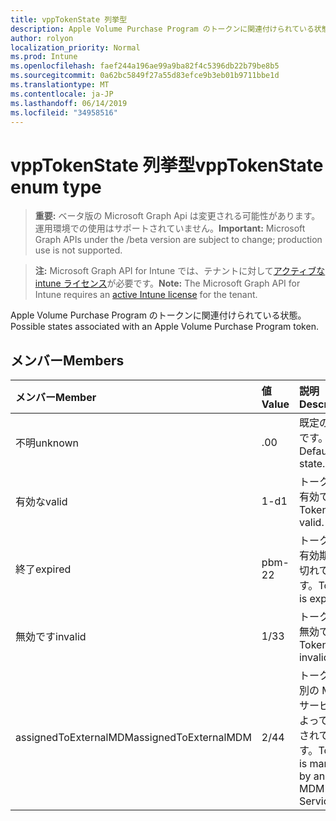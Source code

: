 ```yaml
---
title: vppTokenState 列挙型
description: Apple Volume Purchase Program のトークンに関連付けられている状態。
author: rolyon
localization_priority: Normal
ms.prod: Intune
ms.openlocfilehash: faef244a196ae99a9ba82f4c5396db22b79be8b5
ms.sourcegitcommit: 0a62bc5849f27a55d83efce9b3eb01b9711bbe1d
ms.translationtype: MT
ms.contentlocale: ja-JP
ms.lasthandoff: 06/14/2019
ms.locfileid: "34958516"
---
```

# <a name="vpptokenstate-enum-type"></a><span data-ttu-id="0520f-103">vppTokenState 列挙型</span><span class="sxs-lookup"><span data-stu-id="0520f-103">vppTokenState enum type</span></span>

> <span data-ttu-id="0520f-104">**重要:** ベータ版の Microsoft Graph Api は変更される可能性があります。運用環境での使用はサポートされていません。</span><span class="sxs-lookup"><span data-stu-id="0520f-104">**Important:** Microsoft Graph APIs under the /beta version are subject to change; production use is not supported.</span></span>

> <span data-ttu-id="0520f-105">**注:** Microsoft Graph API for Intune では、テナントに対して[アクティブな intune ライセンス](https://go.microsoft.com/fwlink/?linkid=839381)が必要です。</span><span class="sxs-lookup"><span data-stu-id="0520f-105">**Note:** The Microsoft Graph API for Intune requires an [active Intune license](https://go.microsoft.com/fwlink/?linkid=839381) for the tenant.</span></span>

<span data-ttu-id="0520f-106">Apple Volume Purchase Program のトークンに関連付けられている状態。</span><span class="sxs-lookup"><span data-stu-id="0520f-106">Possible states associated with an Apple Volume Purchase Program token.</span></span>

## <a name="members"></a><span data-ttu-id="0520f-107">メンバー</span><span class="sxs-lookup"><span data-stu-id="0520f-107">Members</span></span>
|<span data-ttu-id="0520f-108">メンバー</span><span class="sxs-lookup"><span data-stu-id="0520f-108">Member</span></span>|<span data-ttu-id="0520f-109">値</span><span class="sxs-lookup"><span data-stu-id="0520f-109">Value</span></span>|<span data-ttu-id="0520f-110">説明</span><span class="sxs-lookup"><span data-stu-id="0520f-110">Description</span></span>|
|:---|:---|:---|
|<span data-ttu-id="0520f-111">不明</span><span class="sxs-lookup"><span data-stu-id="0520f-111">unknown</span></span>|<span data-ttu-id="0520f-112">.0</span><span class="sxs-lookup"><span data-stu-id="0520f-112">0</span></span>|<span data-ttu-id="0520f-113">既定の状態です。</span><span class="sxs-lookup"><span data-stu-id="0520f-113">Default state.</span></span>|
|<span data-ttu-id="0520f-114">有効な</span><span class="sxs-lookup"><span data-stu-id="0520f-114">valid</span></span>|<span data-ttu-id="0520f-115">1-d</span><span class="sxs-lookup"><span data-stu-id="0520f-115">1</span></span>|<span data-ttu-id="0520f-116">トークンが有効です。</span><span class="sxs-lookup"><span data-stu-id="0520f-116">Token is valid.</span></span>|
|<span data-ttu-id="0520f-117">終了</span><span class="sxs-lookup"><span data-stu-id="0520f-117">expired</span></span>|<span data-ttu-id="0520f-118">pbm-2</span><span class="sxs-lookup"><span data-stu-id="0520f-118">2</span></span>|<span data-ttu-id="0520f-119">トークンの有効期限が切れています。</span><span class="sxs-lookup"><span data-stu-id="0520f-119">Token is expired.</span></span>|
|<span data-ttu-id="0520f-120">無効です</span><span class="sxs-lookup"><span data-stu-id="0520f-120">invalid</span></span>|<span data-ttu-id="0520f-121">1/3</span><span class="sxs-lookup"><span data-stu-id="0520f-121">3</span></span>|<span data-ttu-id="0520f-122">トークンが無効です。</span><span class="sxs-lookup"><span data-stu-id="0520f-122">Token is invalid.</span></span>|
|<span data-ttu-id="0520f-123">assignedToExternalMDM</span><span class="sxs-lookup"><span data-stu-id="0520f-123">assignedToExternalMDM</span></span>|<span data-ttu-id="0520f-124">2/4</span><span class="sxs-lookup"><span data-stu-id="0520f-124">4</span></span>|<span data-ttu-id="0520f-125">トークンは別の MDM サービスによって管理されています。</span><span class="sxs-lookup"><span data-stu-id="0520f-125">Token is managed by another MDM Service.</span></span>|





